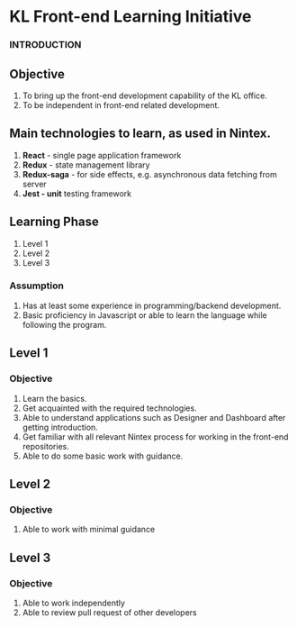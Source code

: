 # KL Front-end Learning Initiative

### INTRODUCTION

## Objective

1. To bring up the front-end development capability of the KL office.
2. To be independent in front-end related development.

## Main technologies to learn, as used in Nintex.

1. **React** - single page application framework
2. **Redux** - state management library
3. **Redux-saga** - for side effects, e.g. asynchronous data fetching from server
4. **Jest - unit** testing framework

## Learning Phase

1. Level 1
2. Level 2
3. Level 3

### Assumption

1. Has at least some experience in programming/backend development.
2. Basic proficiency in Javascript or able to learn the language while following the program. 

## Level 1

### Objective
1. Learn the basics.
2. Get acquainted with the required technologies.
3. Able to understand applications such as Designer and Dashboard after getting introduction.
4. Get familiar with all relevant Nintex process for working in the front-end repositories.
5. Able to do some basic work with guidance.

## Level 2

### Objective
1. Able to work with minimal guidance

## Level 3

### Objective

1. Able to work independently
2. Able to review pull request of other developers
